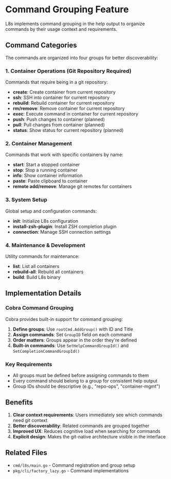 # Command Grouping Feature

L8s implements command grouping in the help output to organize commands by their usage context and requirements.

## Command Categories

The commands are organized into four groups for better discoverability:

### 1. Container Operations (Git Repository Required)
Commands that require being in a git repository:
- **create**: Create container from current repository
- **ssh**: SSH into container for current repository
- **rebuild**: Rebuild container for current repository
- **rm/remove**: Remove container for current repository
- **exec**: Execute command in container for current repository
- **push**: Push changes to container (planned)
- **pull**: Pull changes from container (planned)
- **status**: Show status for current repository (planned)

### 2. Container Management
Commands that work with specific containers by name:
- **start**: Start a stopped container
- **stop**: Stop a running container
- **info**: Show container information
- **paste**: Paste clipboard to container
- **remote add/remove**: Manage git remotes for containers

### 3. System Setup
Global setup and configuration commands:
- **init**: Initialize L8s configuration
- **install-zsh-plugin**: Install ZSH completion plugin
- **connection**: Manage SSH connection settings

### 4. Maintenance & Development
Utility commands for maintenance:
- **list**: List all containers
- **rebuild-all**: Rebuild all containers
- **build**: Build L8s binary

## Implementation Details

### Cobra Command Grouping
Cobra provides built-in support for command grouping:

1. **Define groups**: Use `rootCmd.AddGroup()` with ID and Title
2. **Assign commands**: Set `GroupID` field on each command
3. **Order matters**: Groups appear in the order they're defined
4. **Built-in commands**: Use `SetHelpCommandGroupId()` and `SetCompletionCommandGroupId()`

### Key Requirements
- All groups must be defined before assigning commands to them
- Every command should belong to a group for consistent help output
- Group IDs should be descriptive (e.g., "repo-ops", "container-mgmt")

## Benefits

1. **Clear context requirements**: Users immediately see which commands need git context
2. **Better discoverability**: Related commands are grouped together
3. **Improved UX**: Reduces cognitive load when searching for commands
4. **Explicit design**: Makes the git-native architecture visible in the interface

## Related Files
- `cmd/l8s/main.go` - Command registration and group setup
- `pkg/cli/factory_lazy.go` - Command implementations